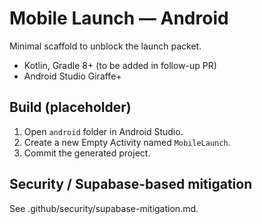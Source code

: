 # Mobile Launch ― Android

Minimal scaffold to unblock the launch packet.
- Kotlin, Gradle 8+ (to be added in follow-up PR)
- Android Studio Giraffe+

## Build (placeholder)
1) Open `android` folder in Android Studio.
2) Create a new Empty Activity named `MobileLaunch`.
3) Commit the generated project.

## Security / Supabase-based mitigation
See .github/security/supabase-mitigation.md.